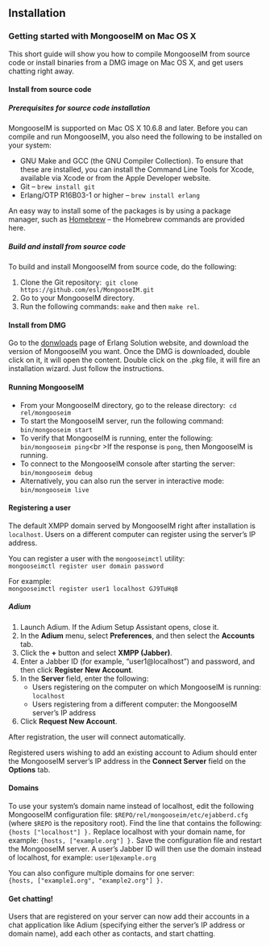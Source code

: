 ## Installation 

### Getting started with MongooseIM on Mac OS X

This short guide will show you how to compile MongooseIM from source code or install binaries from a DMG image on Mac OS X, and get users chatting right away.

#### Install from source code

##### Prerequisites for source code installation

MongooseIM is supported on Mac OS X 10.6.8 and later. Before you can compile and run MongooseIM, you also need the following to be installed on your system: 

* GNU Make and GCC (the GNU Compiler Collection). To ensure that these are installed, you can install the Command Line Tools for Xcode, available via Xcode or from the Apple Developer website.
* Git – `brew install git`
* Erlang/OTP R16B03-1 or higher – `brew install erlang`

An easy way to install some of the packages is by using a package manager, such as [Homebrew](http://brew.sh) – the Homebrew commands are provided here.


##### Build and install from source code

To build and install MongooseIM from source code, do the following:

1. Clone the Git repository:  `git clone https://github.com/esl/MongooseIM.git`
2. Go to your MongooseIM directory.
3. Run the following commands: `make` and then `make rel`.


#### Install from DMG

Go to the [donwloads](https://www.erlang-solutions.com/downloads/) page of Erlang Solution website, and download the version of MongooseIM you want. Once the DMG is downloaded, double click on it, it will open the content. Double click on the .pkg file, it will fire an installation wizard. Just follow the instructions.


#### Running MongooseIM

* From your MongooseIM directory, go to the release directory:  `cd rel/mongooseim`
* To start the MongooseIM server, run the following command:  `bin/mongooseim start`
* To verify that MongooseIM is running, enter the following:  `bin/mongooseim ping`<br \>If the response is `pong`, then MongooseIM is running.
* To connect to the MongooseIM console after starting the server:  `bin/mongooseim debug`
* Alternatively, you can also run the server in interactive mode:  `bin/mongooseim live`


#### Registering a user

The default XMPP domain served by MongooseIM right after installation is `localhost`. Users on a different computer can register using the server’s IP address.

You can register a user with the `mongooseimctl` utility:  
`mongooseimctl register user domain password`

For example:  
`mongooseimctl register user1 localhost GJ9TuHq8`


##### Adium

1. Launch Adium. If the Adium Setup Assistant opens, close it.
2. In the **Adium** menu, select **Preferences**, and then select the **Accounts** tab.
3. Click the **+** button and select **XMPP (Jabber)**.
4. Enter a Jabber ID (for example, “user1@localhost”) and password, and then click **Register New Account**.
5. In the **Server** field, enter the following:
	* Users registering on the computer on which MongooseIM is running: `localhost`
	* Users registering from a different computer: the MongooseIM server’s IP address
6. Click **Request New Account**.

After registration, the user will connect automatically.

Registered users wishing to add an existing account to Adium should enter the MongooseIM server’s IP address in the **Connect Server** field on the **Options** tab.


#### Domains

To use your system’s domain name instead of localhost, edit the following MongooseIM configuration file: `$REPO/rel/mongooseim/etc/ejabberd.cfg` (where `$REPO` is the repository root). Find the line that contains the following: `{hosts ["localhost"] }.` Replace localhost with your domain name, for example: `{hosts, ["example.org"] }.` Save the configuration file and restart the MongooseIM server. A user’s Jabber ID will then use the domain instead of localhost, for example: `user1@example.org`

You can also configure multiple domains for one server:  
`{hosts, ["example1.org", "example2.org"] }.`


#### Get chatting!

Users that are registered on your server can now add their accounts in a chat application like Adium (specifying either the server’s IP address or domain name), add each other as contacts, and start chatting.
